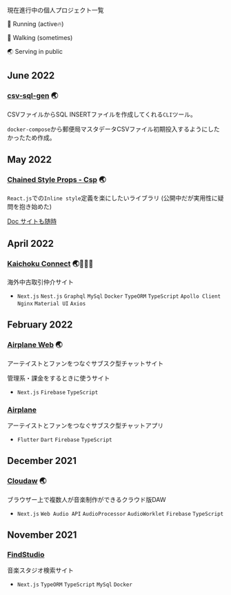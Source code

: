 現在進行中の個人プロジェクト一覧

🏃 Running (active🔥)

🚶 Walking (sometimes)

🌏 Serving in public

## June 2022

### [csv-sql-gen](https://github.com/laptise/csv-sql-gen) 🌏

CSVファイルからSQL INSERTファイルを作成してくれる`CLI`ツール。

`docker-compose`から郵便局マスタデータCSVファイル初期投入するようにしたかったため作成。

## May 2022

### [Chained Style Props - Csp](https://github.com/laptise/chained-style-props) 🌏

`React.js`での`Inline style`定義を楽にしたいライブラリ (公開中だが実用性に疑問を抱き始めた)

[Doc サイトも随時](https://github.com/laptise/csp-doc) 

## April 2022 

### [Kaichoku Connect](https://github.com/laptise/kaichoku-connect) 🌏🏃🏃🏃

海外中古取引仲介サイト

- `Next.js` `Nest.js` `Graphql` `MySql` `Docker` `TypeORM` `TypeScript` `Apollo Client` `Nginx` `Material UI` `Axios`

## February 2022

### [Airplane Web](https://github.com/laptise/airplane-web) 🌏

アーテイストとファンをつなぐサブスク型チャットサイト

管理系・課金をするときに使うサイト

- `Next.js` `Firebase` `TypeScript`

### [Airplane](https://github.com/laptise/airplane)

アーテイストとファンをつなぐサブスク型チャットアプリ

- `Flutter` `Dart` `Firebase` `TypeScript`

## December 2021

### [Cloudaw](https://github.com/laptise/cloudaw) 🌏

ブラウザー上で複数人が音楽制作ができるクラウド版DAW

- `Next.js` `Web Audio API` `AudioProcessor` `AudioWorklet` `Firebase` `TypeScript`

## November 2021 

### [FindStudio](https://github.com/laptise/find-studio)

音楽スタジオ検索サイト

- `Next.js` `TypeORM` `TypeScript` `MySql` `Docker`
